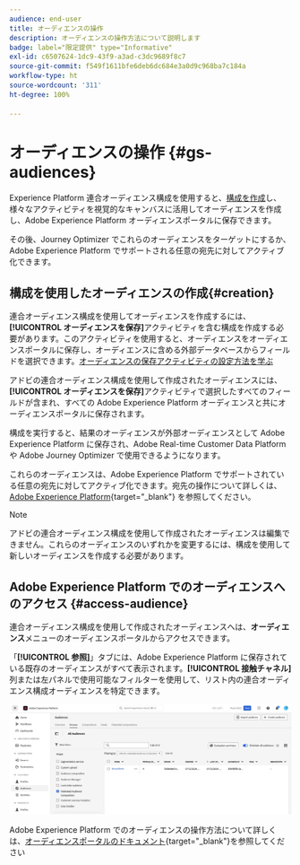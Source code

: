 ```yaml
---
audience: end-user
title: オーディエンスの操作
description: オーディエンスの操作方法について説明します
badge: label="限定提供" type="Informative"
exl-id: c6507624-1dc9-43f9-a3ad-c3dc9689f8c7
source-git-commit: f549f1611bfe6deb6dc684e3a0d9c968ba7c184a
workflow-type: ht
source-wordcount: '311'
ht-degree: 100%

---
```


# オーディエンスの操作 {#gs-audiences}

Experience Platform 連合オーディエンス構成を使用すると、[構成を作成](../compositions/gs-compositions.md)し、様々なアクティビティを視覚的なキャンバスに活用してオーディエンスを作成し、Adobe Experience Platform オーディエンスポータルに保存できます。

その後、Journey Optimizer でこれらのオーディエンスをターゲットにするか、Adobe Experience Platform でサポートされる任意の宛先に対してアクティブ化できます。

## 構成を使用したオーディエンスの作成{#creation}

連合オーディエンス構成を使用してオーディエンスを作成するには、**[!UICONTROL オーディエンスを保存]**&#x200B;アクティビティを含む構成を作成する必要があります。このアクティビティを使用すると、オーディエンスをオーディエンスポータルに保存し、オーディエンスに含める外部データベースからフィールドを選択できます。[オーディエンスの保存アクティビティの設定方法を学ぶ](../compositions/activities/save-audience.md)

アドビの連合オーディエンス構成を使用して作成されたオーディエンスには、**[!UICONTROL オーディエンスを保存]**&#x200B;アクティビティで選択したすべてのフィールドが含まれ、すべての Adobe Experience Platform オーディエンスと共にオーディエンスポータルに保存されます。

構成を実行すると、結果のオーディエンスが外部オーディエンスとして Adobe Experience Platform に保存され、Adobe Real-time Customer Data Platform や Adobe Journey Optimizer で使用できるようになります。

これらのオーディエンスは、Adobe Experience Platform でサポートされている任意の宛先に対してアクティブ化できます。宛先の操作について詳しくは、[Adobe Experience Platform](https://experienceleague.adobe.com/ja/docs/experience-platform/destinations/home){target="_blank"} を参照してください。

>[!NOTE]
>
>アドビの連合オーディエンス構成を使用して作成されたオーディエンスは編集できません。これらのオーディエンスのいずれかを変更するには、構成を使用して新しいオーディエンスを作成する必要があります。

## Adobe Experience Platform でのオーディエンスへのアクセス {#access-audience}

連合オーディエンス構成を使用して作成されたオーディエンスへは、**オーディエンス**&#x200B;メニューのオーディエンスポータルからアクセスできます。

「**[!UICONTROL 参照]**」タブには、Adobe Experience Platform に保存されている既存のオーディエンスがすべて表示されます。**[!UICONTROL 接触チャネル]**&#x200B;列または左パネルで使用可能なフィルターを使用して、リスト内の連合オーディエンス構成オーディエンスを特定できます。

![](assets/audiences-list.png)

Adobe Experience Platform でのオーディエンスの操作方法について詳しくは、[オーディエンスポータルのドキュメント](https://experienceleague.adobe.com/ja/docs/experience-platform/segmentation/ui/audience-portal){target="_blank"}を参照してください

<!-- add link to this donc once published: https://jira.corp.adobe.com/browse/PLAT-198674-->